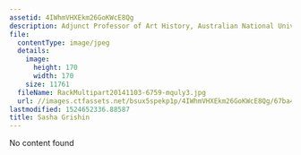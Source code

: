 ```yaml
---
assetid: 4IWhmVHXEkm26GoKWcE8Qg
description: Adjunct Professor of Art History, Australian National University
file:
  contentType: image/jpeg
  details:
    image:
      height: 170
      width: 170
    size: 11761
  fileName: RackMultipart20141103-6759-mquly3.jpg
  url: //images.ctfassets.net/bsux5spekp1p/4IWhmVHXEkm26GoKWcE8Qg/67ba46e08c8c5922f5c3e6d8b390abbe/RackMultipart20141103-6759-mquly3.jpg
lastmodified: 1524652336.88587
title: Sasha Grishin
---
```

No content found